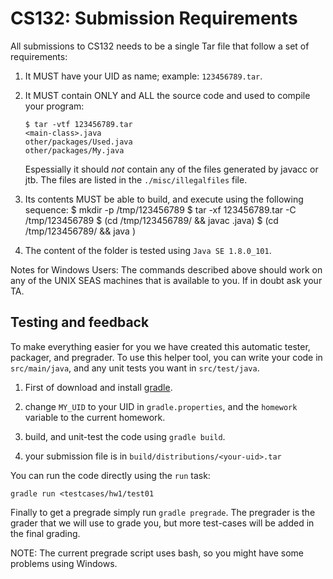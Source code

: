 # CS132: Submission Requirements

All submissions to CS132 needs to be a single Tar file that follow a set of
requirements:

1.  It MUST have your UID as name; example: `123456789.tar`.

2.  It MUST contain ONLY and ALL the source code and used to compile
    your program:
    
        $ tar -vtf 123456789.tar
        <main-class>.java
        other/packages/Used.java
        other/packages/My.java

    Espessially it should *not* contain any of the files generated by
    javacc or jtb. The files are listed in the `./misc/illegalfiles` file.

3.  Its contents MUST be able to build, and execute using the following sequence:
        $ mkdir -p /tmp/123456789
        $ tar -xf 123456789.tar -C /tmp/123456789
        $ (cd /tmp/123456789/ && javac <main-class>.java)
        $ (cd /tmp/123456789/ && java <main-class>)

4.  The content of the folder is tested using `Java SE 1.8.0_101`.

Notes for Windows Users: The commands described above should work on any of the 
UNIX SEAS machines that is available to you. If in doubt ask your TA.

## Testing and feedback

To make everything easier for you we have created this automatic tester,
packager, and pregrader. To use this helper tool, you can write your
code in `src/main/java`, and any unit tests you want in `src/test/java`.

1.  First of download and install 
    [gradle](https://docs.gradle.org/current/userguide/installation.html).

2.  change `MY_UID` to your UID in `gradle.properties`, and the 
    `homework` variable to the current homework.

3.  build, and unit-test the code using `gradle build`.

4.  your submission file is in `build/distributions/<your-uid>.tar`

You can run the code directly using the `run` task:

    gradle run <testcases/hw1/test01

Finally to get a pregrade simply run `gradle pregrade`. The pregrader is
the grader that we will use to grade you, but more test-cases will be
added in the final grading.

NOTE: The current pregrade script uses bash, so you might have some
problems using Windows. 

